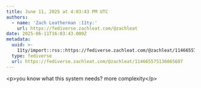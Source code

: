 ```yaml
---
title: June 11, 2025 at 4:03:43 PM UTC
authors:
  - name: 'Zach Leatherman :11ty:'
    url: https://fediverse.zachleat.com/@zachleat
date: 2025-06-11T16:03:43.000Z
metadata:
  uuid: >-
    11ty/import::rss::https://fediverse.zachleat.com/@zachleat/114665575136065607
  type: fediverse
  url: https://fediverse.zachleat.com/@zachleat/114665575136065607
---
```

\<p>you know what this system needs? more complexity\</p>